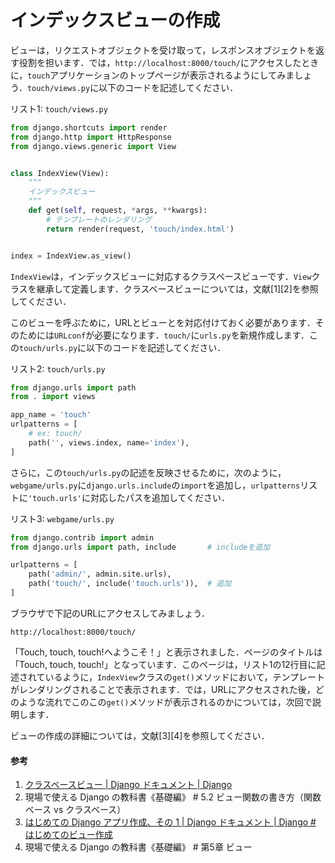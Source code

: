 # インデックスビューの作成

ビューは，リクエストオブジェクトを受け取って，レスポンスオブジェクトを返す役割を担います．では，`http://localhost:8000/touch/`にアクセスしたときに，`touch`アプリケーションのトップページが表示されるようにしてみましょう．`touch/views.py`に以下のコードを記述してください．

リスト1: `touch/views.py`
```py
from django.shortcuts import render
from django.http import HttpResponse
from django.views.generic import View


class IndexView(View):
    """
    インデックスビュー
    """
    def get(self, request, *args, **kwargs):
        # テンプレートのレンダリング
        return render(request, 'touch/index.html')


index = IndexView.as_view()
```

`IndexView`は，インデックスビューに対応するクラスベースビューです．`View`クラスを継承して定義します．クラスベースビューについては，文献[1][2]を参照してください．

このビューを呼ぶために，URLとビューとを対応付けておく必要があります．そのためには`URLconf`が必要になります．`touch/`に`urls.py`を新規作成します．この`touch/urls.py`に以下のコードを記述してください．

リスト2: `touch/urls.py`
```py
from django.urls import path
from . import views

app_name = 'touch'
urlpatterns = [
    # ex: touch/
    path('', views.index, name='index'),
]
```

さらに，この`touch/urls.py`の記述を反映させるために，次のように，`webgame/urls.py`に`django.urls.include`の`import`を追加し，`urlpatterns`リストに`'touch.urls'`に対応したパスを追加してください．

リスト3: `webgame/urls.py`
```py
from django.contrib import admin
from django.urls import path, include       # includeを追加

urlpatterns = [
    path('admin/', admin.site.urls),
    path('touch/', include('touch.urls')),  # 追加
]
```

ブラウザで下記のURLにアクセスしてみましょう．

`http://localhost:8000/touch/`

「Touch, touch, touch!へようこそ！」と表示されました．ページのタイトルは「Touch, touch, touch!」となっています．このページは，リスト1の12行目に記述されているように，`IndexView`クラスの`get()`メソッドにおいて，テンプレートがレンダリングされることで表示されます．では，URLにアクセスされた後，どのような流れでこのこの`get()`メソッドが表示されるのかについては，次回で説明します．

ビューの作成の詳細については，文献[3][4]を参照してください．

#### 参考
1. [クラスベースビュー | Django ドキュメント | Django](https://docs.djangoproject.com/ja/3.2/topics/class-based-views/)
1. 現場で使える Django の教科書《基礎編》 # 5.2 ビュー関数の書き方（関数ベース vs クラスベース）
1. [はじめての Django アプリ作成、その 1 | Django ドキュメント | Django # はじめてのビュー作成](https://docs.djangoproject.com/ja/3.2/intro/tutorial01/#write-your-first-view)
1. 現場で使える Django の教科書《基礎編》 # 第5章 ビュー
